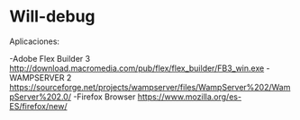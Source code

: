 # Will-debug

Aplicaciones:

-Adobe Flex Builder 3
   http://download.macromedia.com/pub/flex/flex_builder/FB3_win.exe
-WAMPSERVER 2 
   https://sourceforge.net/projects/wampserver/files/WampServer%202/WampServer%202.0/
-Firefox Browser
   https://www.mozilla.org/es-ES/firefox/new/

